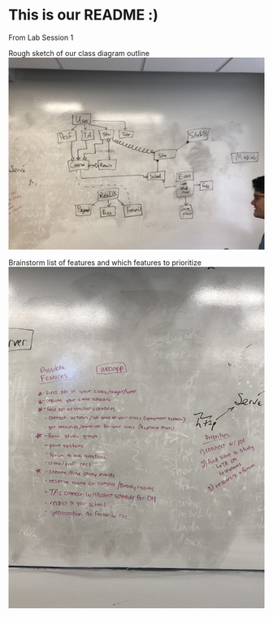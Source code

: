 # This is our README :)

From Lab Session 1

Rough sketch of our class diagram outline
![Class Diagram](docs/class_diagram_outline.jpg)

Brainstorm list of features and which features to prioritize
![List of Features](docs/features_and_priorities.jpg)
